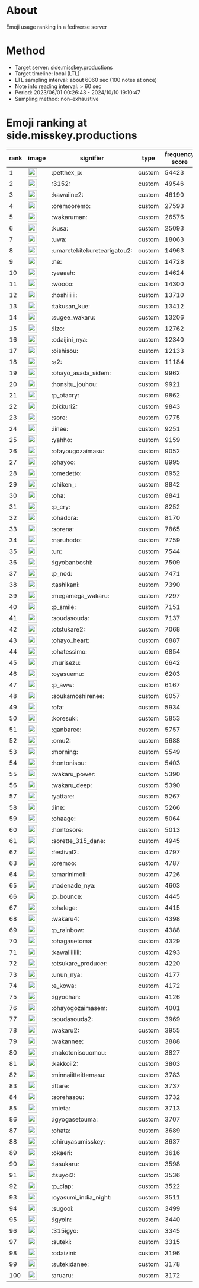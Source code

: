 # About
Emoji usage ranking in a fediverse server

# Method
- Target server: side.misskey.productions
- Target timeline: local (LTL)
- LTL sampling interval: about 6060 sec (100 notes at once)
- Note info reading interval: > 60 sec
- Period: 2023/06/01 00:26:43 - 2024/10/10 19:10:47 
- Sampling method: non-exhaustive

# Emoji ranking at side.misskey.productions

|rank|image|signifier|type|frequency score|
|----|----|----|----|----|
|1|<img height="24" src="https://side.misskey.productions/emoji/petthex_p.webp">|:petthex_p:|custom|54423|
|2|<img height="24" src="https://side.misskey.productions/emoji/3152.webp">|:3152:|custom|49546|
|3|<img height="24" src="https://side.misskey.productions/emoji/kawaiine2.webp">|:kawaiine2:|custom|46190|
|4|<img height="24" src="https://side.misskey.productions/emoji/oremooremo.webp">|:oremooremo:|custom|27593|
|5|<img height="24" src="https://side.misskey.productions/emoji/wakaruman.webp">|:wakaruman:|custom|26576|
|6|<img height="24" src="https://side.misskey.productions/emoji/kusa.webp">|:kusa:|custom|25093|
|7|<img height="24" src="https://side.misskey.productions/emoji/uwa.webp">|:uwa:|custom|18063|
|8|<img height="24" src="https://side.misskey.productions/emoji/umaretekitekuretearigatou2.webp">|:umaretekitekuretearigatou2:|custom|14963|
|9|<img height="24" src="https://side.misskey.productions/emoji/ne.webp">|:ne:|custom|14728|
|10|<img height="24" src="https://side.misskey.productions/emoji/yeaaah.webp">|:yeaaah:|custom|14624|
|11|<img height="24" src="https://side.misskey.productions/emoji/woooo.webp">|:woooo:|custom|14300|
|12|<img height="24" src="https://side.misskey.productions/emoji/hoshiiiiii.webp">|:hoshiiiiii:|custom|13710|
|13|<img height="24" src="https://side.misskey.productions/emoji/takusan_kue.webp">|:takusan_kue:|custom|13412|
|14|<img height="24" src="https://side.misskey.productions/emoji/sugee_wakaru.webp">|:sugee_wakaru:|custom|13206|
|15|<img height="24" src="https://side.misskey.productions/emoji/iizo.webp">|:iizo:|custom|12762|
|16|<img height="24" src="https://side.misskey.productions/emoji/odaijini_nya.webp">|:odaijini_nya:|custom|12340|
|17|<img height="24" src="https://side.misskey.productions/emoji/oishisou.webp">|:oishisou:|custom|12133|
|18|<img height="24" src="https://side.misskey.productions/emoji/a2.webp">|:a2:|custom|11184|
|19|<img height="24" src="https://side.misskey.productions/emoji/ohayo_asada_sidem.webp">|:ohayo_asada_sidem:|custom|9962|
|20|<img height="24" src="https://side.misskey.productions/emoji/honsitu_jouhou.webp">|:honsitu_jouhou:|custom|9921|
|21|<img height="24" src="https://side.misskey.productions/emoji/p_otacry.webp">|:p_otacry:|custom|9862|
|22|<img height="24" src="https://side.misskey.productions/emoji/bikkuri2.webp">|:bikkuri2:|custom|9843|
|23|<img height="24" src="https://side.misskey.productions/emoji/sore.webp">|:sore:|custom|9775|
|24|<img height="24" src="https://side.misskey.productions/emoji/iinee.webp">|:iinee:|custom|9251|
|25|<img height="24" src="https://side.misskey.productions/emoji/yahho.webp">|:yahho:|custom|9159|
|26|<img height="24" src="https://side.misskey.productions/emoji/ofayougozaimasu.webp">|:ofayougozaimasu:|custom|9052|
|27|<img height="24" src="https://side.misskey.productions/emoji/ohayoo.webp">|:ohayoo:|custom|8995|
|28|<img height="24" src="https://side.misskey.productions/emoji/omedetto.webp">|:omedetto:|custom|8952|
|29|<img height="24" src="https://side.misskey.productions/emoji/chiken_.webp">|:chiken_:|custom|8842|
|30|<img height="24" src="https://side.misskey.productions/emoji/oha.webp">|:oha:|custom|8841|
|31|<img height="24" src="https://side.misskey.productions/emoji/p_cry.webp">|:p_cry:|custom|8252|
|32|<img height="24" src="https://side.misskey.productions/emoji/ohadora.webp">|:ohadora:|custom|8170|
|33|<img height="24" src="https://side.misskey.productions/emoji/sorena.webp">|:sorena:|custom|7865|
|34|<img height="24" src="https://side.misskey.productions/emoji/naruhodo.webp">|:naruhodo:|custom|7759|
|35|<img height="24" src="https://side.misskey.productions/emoji/un.webp">|:un:|custom|7544|
|36|<img height="24" src="https://side.misskey.productions/emoji/igyobanboshi.webp">|:igyobanboshi:|custom|7509|
|37|<img height="24" src="https://side.misskey.productions/emoji/p_nod.webp">|:p_nod:|custom|7471|
|38|<img height="24" src="https://side.misskey.productions/emoji/tashikani.webp">|:tashikani:|custom|7390|
|39|<img height="24" src="https://side.misskey.productions/emoji/megamega_wakaru.webp">|:megamega_wakaru:|custom|7297|
|40|<img height="24" src="https://side.misskey.productions/emoji/p_smile.webp">|:p_smile:|custom|7151|
|41|<img height="24" src="https://side.misskey.productions/emoji/soudasouda.webp">|:soudasouda:|custom|7137|
|42|<img height="24" src="https://side.misskey.productions/emoji/otstukare2.webp">|:otstukare2:|custom|7068|
|43|<img height="24" src="https://side.misskey.productions/emoji/ohayo_heart.webp">|:ohayo_heart:|custom|6887|
|44|<img height="24" src="https://side.misskey.productions/emoji/ohatessimo.webp">|:ohatessimo:|custom|6854|
|45|<img height="24" src="https://side.misskey.productions/emoji/murisezu.webp">|:murisezu:|custom|6642|
|46|<img height="24" src="https://side.misskey.productions/emoji/oyasuemu.webp">|:oyasuemu:|custom|6203|
|47|<img height="24" src="https://side.misskey.productions/emoji/p_aww.webp">|:p_aww:|custom|6167|
|48|<img height="24" src="https://side.misskey.productions/emoji/soukamoshirenee.webp">|:soukamoshirenee:|custom|6057|
|49|<img height="24" src="https://side.misskey.productions/emoji/ofa.webp">|:ofa:|custom|5934|
|50|<img height="24" src="https://side.misskey.productions/emoji/koresuki.webp">|:koresuki:|custom|5853|
|51|<img height="24" src="https://side.misskey.productions/emoji/ganbaree.webp">|:ganbaree:|custom|5757|
|52|<img height="24" src="https://side.misskey.productions/emoji/omu2.webp">|:omu2:|custom|5688|
|53|<img height="24" src="https://side.misskey.productions/emoji/morning.webp">|:morning:|custom|5549|
|54|<img height="24" src="https://side.misskey.productions/emoji/hontonisou.webp">|:hontonisou:|custom|5403|
|55|<img height="24" src="https://side.misskey.productions/emoji/wakaru_power.webp">|:wakaru_power:|custom|5390|
|56|<img height="24" src="https://side.misskey.productions/emoji/wakaru_deep.webp">|:wakaru_deep:|custom|5390|
|57|<img height="24" src="https://side.misskey.productions/emoji/yattare.webp">|:yattare:|custom|5267|
|58|<img height="24" src="https://side.misskey.productions/emoji/iine.webp">|:iine:|custom|5266|
|59|<img height="24" src="https://side.misskey.productions/emoji/ohaage.webp">|:ohaage:|custom|5064|
|60|<img height="24" src="https://side.misskey.productions/emoji/hontosore.webp">|:hontosore:|custom|5013|
|61|<img height="24" src="https://side.misskey.productions/emoji/sorette_315_dane.webp">|:sorette_315_dane:|custom|4945|
|62|<img height="24" src="https://side.misskey.productions/emoji/festival2.webp">|:festival2:|custom|4797|
|63|<img height="24" src="https://side.misskey.productions/emoji/oremoo.webp">|:oremoo:|custom|4787|
|64|<img height="24" src="https://side.misskey.productions/emoji/amarinimoii.webp">|:amarinimoii:|custom|4726|
|65|<img height="24" src="https://side.misskey.productions/emoji/nadenade_nya.webp">|:nadenade_nya:|custom|4603|
|66|<img height="24" src="https://side.misskey.productions/emoji/p_bounce.webp">|:p_bounce:|custom|4445|
|67|<img height="24" src="https://side.misskey.productions/emoji/ohalege.webp">|:ohalege:|custom|4415|
|68|<img height="24" src="https://side.misskey.productions/emoji/wakaru4.webp">|:wakaru4:|custom|4398|
|69|<img height="24" src="https://side.misskey.productions/emoji/p_rainbow.webp">|:p_rainbow:|custom|4388|
|70|<img height="24" src="https://side.misskey.productions/emoji/ohagasetoma.webp">|:ohagasetoma:|custom|4329|
|71|<img height="24" src="https://side.misskey.productions/emoji/kawaiiiiiiii.webp">|:kawaiiiiiiii:|custom|4293|
|72|<img height="24" src="https://side.misskey.productions/emoji/otsukare_producer.webp">|:otsukare_producer:|custom|4220|
|73|<img height="24" src="https://side.misskey.productions/emoji/unun_nya.webp">|:unun_nya:|custom|4177|
|74|<img height="24" src="https://side.misskey.productions/emoji/e_kowa.webp">|:e_kowa:|custom|4172|
|75|<img height="24" src="https://side.misskey.productions/emoji/igyochan.webp">|:igyochan:|custom|4126|
|76|<img height="24" src="https://side.misskey.productions/emoji/ohayogozaimasem.webp">|:ohayogozaimasem:|custom|4001|
|77|<img height="24" src="https://side.misskey.productions/emoji/soudasouda2.webp">|:soudasouda2:|custom|3969|
|78|<img height="24" src="https://side.misskey.productions/emoji/wakaru2.webp">|:wakaru2:|custom|3955|
|79|<img height="24" src="https://side.misskey.productions/emoji/wakannee.webp">|:wakannee:|custom|3888|
|80|<img height="24" src="https://side.misskey.productions/emoji/makotonisouomou.webp">|:makotonisouomou:|custom|3827|
|81|<img height="24" src="https://side.misskey.productions/emoji/kakkoii2.webp">|:kakkoii2:|custom|3803|
|82|<img height="24" src="https://side.misskey.productions/emoji/minnaiitteittemasu.webp">|:minnaiitteittemasu:|custom|3783|
|83|<img height="24" src="https://side.misskey.productions/emoji/ittare.webp">|:ittare:|custom|3737|
|84|<img height="24" src="https://side.misskey.productions/emoji/sorehasou.webp">|:sorehasou:|custom|3732|
|85|<img height="24" src="https://side.misskey.productions/emoji/mieta.webp">|:mieta:|custom|3713|
|86|<img height="24" src="https://side.misskey.productions/emoji/igyogasetouma.webp">|:igyogasetouma:|custom|3707|
|87|<img height="24" src="https://side.misskey.productions/emoji/ohata.webp">|:ohata:|custom|3689|
|88|<img height="24" src="https://side.misskey.productions/emoji/ohiruyasumisskey.webp">|:ohiruyasumisskey:|custom|3637|
|89|<img height="24" src="https://side.misskey.productions/emoji/okaeri.webp">|:okaeri:|custom|3616|
|90|<img height="24" src="https://side.misskey.productions/emoji/tasukaru.webp">|:tasukaru:|custom|3598|
|91|<img height="24" src="https://side.misskey.productions/emoji/tsuyoi2.webp">|:tsuyoi2:|custom|3536|
|92|<img height="24" src="https://side.misskey.productions/emoji/p_clap.webp">|:p_clap:|custom|3522|
|93|<img height="24" src="https://side.misskey.productions/emoji/oyasumi_india_night.webp">|:oyasumi_india_night:|custom|3511|
|94|<img height="24" src="https://side.misskey.productions/emoji/sugooi.webp">|:sugooi:|custom|3499|
|95|<img height="24" src="https://side.misskey.productions/emoji/igyoin.webp">|:igyoin:|custom|3440|
|96|<img height="24" src="https://side.misskey.productions/emoji/315igyo.webp">|:315igyo:|custom|3345|
|97|<img height="24" src="https://side.misskey.productions/emoji/suteki.webp">|:suteki:|custom|3315|
|98|<img height="24" src="https://side.misskey.productions/emoji/odaizini.webp">|:odaizini:|custom|3196|
|99|<img height="24" src="https://side.misskey.productions/emoji/sutekidanee.webp">|:sutekidanee:|custom|3178|
|100|<img height="24" src="https://side.misskey.productions/emoji/aruaru.webp">|:aruaru:|custom|3172|

